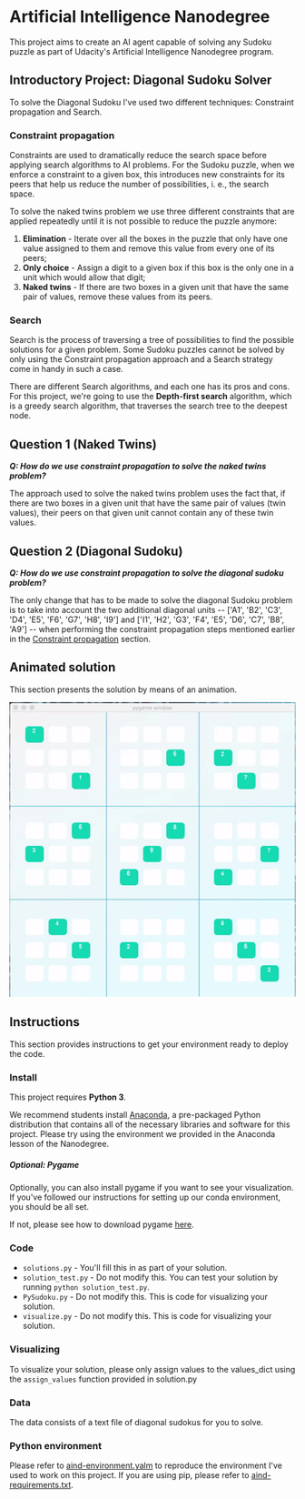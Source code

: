 # Artificial Intelligence Nanodegree

This project aims to create an AI agent capable of solving any Sudoku puzzle as part of Udacity's Artificial Intelligence Nanodegree program.

## Introductory Project: Diagonal Sudoku Solver

To solve the Diagonal Sudoku I've used two different techniques: Constraint propagation and Search.

### Constraint propagation

Constraints are used to dramatically reduce the search space before applying search algorithms to AI problems. For the Sudoku puzzle, when we enforce a constraint to a given box, this introduces new constraints for its peers that help us reduce the number of possibilities, i. e., the search space.

To solve the naked twins problem we use three different constraints that are applied repeatedly until it is not possible to reduce the puzzle anymore:

1. **Elimination** - Iterate over all the boxes in the puzzle that only have one value assigned to them and remove this value from every one of its peers;
2. **Only choice** - Assign a digit to a given box if this box is the only one in a unit which would allow that digit;
3. **Naked twins** - If there are two boxes in a given unit that have the same pair of values, remove these values from its peers.

### Search

Search is the process of traversing a tree of possibilities to find the possible solutions for a given problem. Some Sudoku puzzles cannot be solved by only using the Constraint propagation approach and a Search strategy come in handy in such a case.

There are different Search algorithms, and each one has its pros and cons. For this project, we're going to use the **Depth-first search** algorithm, which is a greedy search algorithm, that traverses the search tree to the deepest node.

## Question 1 (Naked Twins)
***Q: How do we use constraint propagation to solve the naked twins problem?***  

The approach used to solve the naked twins problem uses the fact that, if there are two boxes in a given unit that have the same pair of values (twin values), their peers on that given unit cannot contain any of these twin values.

## Question 2 (Diagonal Sudoku)
***Q: How do we use constraint propagation to solve the diagonal sudoku problem?***
  
The only change that has to be made to solve the diagonal Sudoku problem is to take into account the two additional diagonal units -- ['A1', 'B2', 'C3', 'D4', 'E5', 'F6', 'G7', 'H8', 'I9'] and ['I1', 'H2', 'G3', 'F4', 'E5', 'D6', 'C7', 'B8', 'A9'] -- when performing the constraint propagation steps mentioned earlier in the [Constraint propagation](#constraint-propagation) section.

## Animated solution

This section presents the solution by means of an animation.

![Test](animated_solution.gif)

## Instructions

This section provides instructions to get your environment ready to deploy the code.

### Install

This project requires **Python 3**.

We recommend students install [Anaconda](https://www.continuum.io/downloads), a pre-packaged Python distribution that contains all of the necessary libraries and software for this project. 
Please try using the environment we provided in the Anaconda lesson of the Nanodegree.

##### Optional: Pygame

Optionally, you can also install pygame if you want to see your visualization. If you've followed our instructions for setting up our conda environment, you should be all set.

If not, please see how to download pygame [here](http://www.pygame.org/download.shtml).

### Code

* `solutions.py` - You'll fill this in as part of your solution.
* `solution_test.py` - Do not modify this. You can test your solution by running `python solution_test.py`.
* `PySudoku.py` - Do not modify this. This is code for visualizing your solution.
* `visualize.py` - Do not modify this. This is code for visualizing your solution.

### Visualizing

To visualize your solution, please only assign values to the values_dict using the ```assign_values``` function provided in solution.py

### Data

The data consists of a text file of diagonal sudokus for you to solve.

### Python environment

Please refer to [aind-environment.yalm](aind-environment.yalm) to reproduce the environment I've used to work on this project. If you are using pip, please refer to [aind-requirements.txt](aind-requirements.txt).